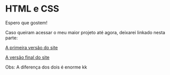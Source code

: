 <h1>HTML e CSS</h1>

<p>Espero que gostem!</p>

<p>Caso queiram acessar o meu maior projeto até agora, deixarei linkado nesta parte:</p>

<p><a href="https://joaovitorsduque.github.io/Html-css/Exercícios/Desafio10/index.html" target="_blank">A primeira versão do site</a></p>

<p><a href="https://joaovitorsduque.github.io/Html-css/Exercícios/Desafio 10 com o GG/index.html" target="_blank">A versão final do site</a></p>

<p>Obs: A diferença dos dois é enorme kk</p>
